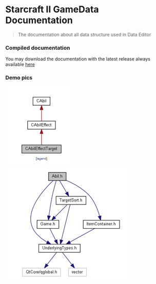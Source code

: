 # Starcraft II GameData Documentation

> The documentation about all data structure used in Data Editor
> 

### Compiled documentation

You may download the documentation with the latest release always available [here](https://github.com/chansey97/sc2-gamedata-documentation/releases/latest)

### Demo pics

![class-hierarchy](class-hierarchy.png) ![module-dependency](module-dependency.png)
